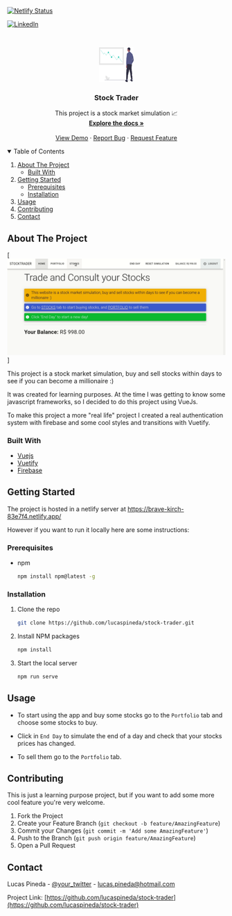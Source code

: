 [![Netlify Status](https://api.netlify.com/api/v1/badges/0be48dcc-ceb0-4e32-bc54-8a08ecf7ecef/deploy-status)](https://app.netlify.com/sites/brave-kirch-83e7f4/deploys)




<!-- PROJECT SHIELDS -->
[![LinkedIn][linkedin-shield]][linkedin-url]



<!-- PROJECT LOGO -->
<br />
<p align="center">
  <a href="https://github.com/lucaspineda/stock-trader">
    <img src="./public/img/stock-market.svg" alt="Logo" width="80" height="80">
  </a>

  <h3 align="center">Stock Trader</h3>

  <p align="center">
    This project is a stock market simulation 📈
    <br />
    <a href="https://github.com/lucaspineda/stock-trader"><strong>Explore the docs »</strong></a>
    <br />
    <br />
    <a href="https://brave-kirch-83e7f4.netlify.app">View Demo</a>
    ·
    <a href="https://github.com/lucaspineda/stock-trader/issues">Report Bug</a>
    ·
    <a href="https://github.com/lucaspineda/stock-trader/issues">Request Feature</a>
  </p>
</p>



<!-- TABLE OF CONTENTS -->
<details open="open">
  <summary>Table of Contents</summary>
  <ol>
    <li>
      <a href="#about-the-project">About The Project</a>
      <ul>
        <li><a href="#built-with">Built With</a></li>
      </ul>
    </li>
    <li>
      <a href="#getting-started">Getting Started</a>
      <ul>
        <li><a href="#prerequisites">Prerequisites</a></li>
        <li><a href="#installation">Installation</a></li>
      </ul>
    </li>
    <li><a href="#usage">Usage</a></li>
    <li><a href="#contributing">Contributing</a></li>
    <li><a href="#contact">Contact</a></li>
  </ol>
</details>



<!-- ABOUT THE PROJECT -->
## About The Project

[![Product Name Screen Shot][product-screenshot]]

This project is a stock market simulation, buy and sell stocks within days to see if you can become a millionaire :)

It was created for learning purposes. At the time I was getting to know some javascript frameworks, so I decided to do this project using VueJs.

To make this project a more "real life" project I created a real authentication system with firebase and some cool styles and transitions with Vuetify.

### Built With

* [Vuejs](https://vuejs.org/)
* [Vuetify](https://vuetifyjs.com/)
* [Firebase](https://firebase.google.com/)



<!-- GETTING STARTED -->
## Getting Started

The project is hosted in a netlify server at https://brave-kirch-83e7f4.netlify.app/

However if you want to run it locally here are some instructions:

### Prerequisites

* npm
  ```sh
  npm install npm@latest -g
  ```

### Installation

1. Clone the repo
   ```sh
   git clone https://github.com/lucaspineda/stock-trader.git
   ```
2. Install NPM packages
   ```sh
   npm install
   ```
3. Start the local server
   ```sh
   npm run serve
   ```



<!-- USAGE EXAMPLES -->
## Usage

- To start using the app and buy some stocks go to the `Portfolio` tab and choose some stocks to buy.

- Click in `End Day` to simulate the end of a day and check that your stocks prices has changed.

- To sell them go to the `Portfolio` tab.

<!-- CONTRIBUTING -->
## Contributing

This is just a learning purpose project, but if you want to add some more cool feature you're very welcome.

1. Fork the Project
2. Create your Feature Branch (`git checkout -b feature/AmazingFeature`)
3. Commit your Changes (`git commit -m 'Add some AmazingFeature'`)
4. Push to the Branch (`git push origin feature/AmazingFeature`)
5. Open a Pull Request

<!-- CONTACT -->
## Contact

Lucas Pineda - [@your_twitter](https://twitter.com/lucaspineda96) - lucas.pineda@hotmail.com

Project Link: [https://github.com/lucaspineda/stock-trader](https://github.com/lucaspineda/stock-trader)



<!-- MARKDOWN LINKS & IMAGES -->
<!-- https://www.markdownguide.org/basic-syntax/#reference-style-links -->

[issues-shield]: https://img.shields.io/github/issues/othneildrew/Best-README-Template.svg?style=for-the-badge
[issues-url]: https://github.com/lucaspineda/stock-trader/issues
[linkedin-shield]: https://img.shields.io/badge/-LinkedIn-black.svg?style=for-the-badge&logo=linkedin&colorB=555
[linkedin-url]: https://linkedin.com/in/lucas-pineda
[product-screenshot]: public/img/stock-trader-gif.gif
